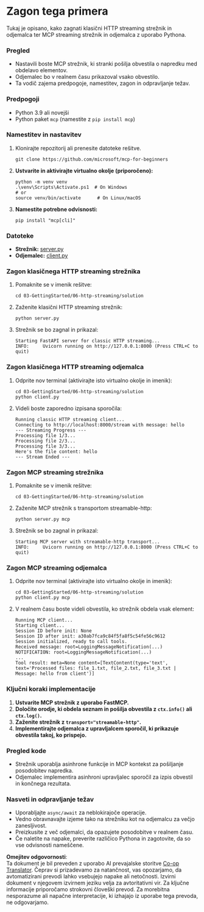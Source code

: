 <!--
CO_OP_TRANSLATOR_METADATA:
{
  "original_hash": "4c4da5949611d91b06d8a5d450aae8d6",
  "translation_date": "2025-07-13T21:23:00+00:00",
  "source_file": "03-GettingStarted/06-http-streaming/solution/python/README.md",
  "language_code": "sl"
}
-->
# Zagon tega primera

Tukaj je opisano, kako zagnati klasični HTTP streaming strežnik in odjemalca ter MCP streaming strežnik in odjemalca z uporabo Pythona.

### Pregled

- Nastavili boste MCP strežnik, ki stranki pošilja obvestila o napredku med obdelavo elementov.
- Odjemalec bo v realnem času prikazoval vsako obvestilo.
- Ta vodič zajema predpogoje, namestitev, zagon in odpravljanje težav.

### Predpogoji

- Python 3.9 ali novejši
- Python paket `mcp` (namestite z `pip install mcp`)

### Namestitev in nastavitev

1. Klonirajte repozitorij ali prenesite datoteke rešitve.

   ```pwsh
   git clone https://github.com/microsoft/mcp-for-beginners
   ```

1. **Ustvarite in aktivirajte virtualno okolje (priporočeno):**

   ```pwsh
   python -m venv venv
   .\venv\Scripts\Activate.ps1  # On Windows
   # or
   source venv/bin/activate      # On Linux/macOS
   ```

1. **Namestite potrebne odvisnosti:**

   ```pwsh
   pip install "mcp[cli]"
   ```

### Datoteke

- **Strežnik:** [server.py](../../../../../../03-GettingStarted/06-http-streaming/solution/python/server.py)
- **Odjemalec:** [client.py](../../../../../../03-GettingStarted/06-http-streaming/solution/python/client.py)

### Zagon klasičnega HTTP streaming strežnika

1. Pomaknite se v imenik rešitve:

   ```pwsh
   cd 03-GettingStarted/06-http-streaming/solution
   ```

2. Zaženite klasični HTTP streaming strežnik:

   ```pwsh
   python server.py
   ```

3. Strežnik se bo zagnal in prikazal:

   ```
   Starting FastAPI server for classic HTTP streaming...
   INFO:     Uvicorn running on http://127.0.0.1:8000 (Press CTRL+C to quit)
   ```

### Zagon klasičnega HTTP streaming odjemalca

1. Odprite nov terminal (aktivirajte isto virtualno okolje in imenik):

   ```pwsh
   cd 03-GettingStarted/06-http-streaming/solution
   python client.py
   ```

2. Videli boste zaporedno izpisana sporočila:

   ```text
   Running classic HTTP streaming client...
   Connecting to http://localhost:8000/stream with message: hello
   --- Streaming Progress ---
   Processing file 1/3...
   Processing file 2/3...
   Processing file 3/3...
   Here's the file content: hello
   --- Stream Ended ---
   ```

### Zagon MCP streaming strežnika

1. Pomaknite se v imenik rešitve:
   ```pwsh
   cd 03-GettingStarted/06-http-streaming/solution
   ```
2. Zaženite MCP strežnik s transportom streamable-http:
   ```pwsh
   python server.py mcp
   ```
3. Strežnik se bo zagnal in prikazal:
   ```
   Starting MCP server with streamable-http transport...
   INFO:     Uvicorn running on http://127.0.0.1:8000 (Press CTRL+C to quit)
   ```

### Zagon MCP streaming odjemalca

1. Odprite nov terminal (aktivirajte isto virtualno okolje in imenik):
   ```pwsh
   cd 03-GettingStarted/06-http-streaming/solution
   python client.py mcp
   ```
2. V realnem času boste videli obvestila, ko strežnik obdela vsak element:
   ```
   Running MCP client...
   Starting client...
   Session ID before init: None
   Session ID after init: a30ab7fca9c84f5fa8f5c54fe56c9612
   Session initialized, ready to call tools.
   Received message: root=LoggingMessageNotification(...)
   NOTIFICATION: root=LoggingMessageNotification(...)
   ...
   Tool result: meta=None content=[TextContent(type='text', text='Processed files: file_1.txt, file_2.txt, file_3.txt | Message: hello from client')]
   ```

### Ključni koraki implementacije

1. **Ustvarite MCP strežnik z uporabo FastMCP.**
2. **Določite orodje, ki obdela seznam in pošilja obvestila z `ctx.info()` ali `ctx.log()`.**
3. **Zaženite strežnik z `transport="streamable-http"`.**
4. **Implementirajte odjemalca z upravljalcem sporočil, ki prikazuje obvestila takoj, ko prispejo.**

### Pregled kode
- Strežnik uporablja asinhrone funkcije in MCP kontekst za pošiljanje posodobitev napredka.
- Odjemalec implementira asinhroni upravljalec sporočil za izpis obvestil in končnega rezultata.

### Nasveti in odpravljanje težav

- Uporabljajte `async/await` za neblokirajoče operacije.
- Vedno obravnavajte izjeme tako na strežniku kot na odjemalcu za večjo zanesljivost.
- Preizkusite z več odjemalci, da opazujete posodobitve v realnem času.
- Če naletite na napake, preverite različico Pythona in zagotovite, da so vse odvisnosti nameščene.

**Omejitev odgovornosti**:  
Ta dokument je bil preveden z uporabo AI prevajalske storitve [Co-op Translator](https://github.com/Azure/co-op-translator). Čeprav si prizadevamo za natančnost, vas opozarjamo, da avtomatizirani prevodi lahko vsebujejo napake ali netočnosti. Izvirni dokument v njegovem izvirnem jeziku velja za avtoritativni vir. Za ključne informacije priporočamo strokovni človeški prevod. Za morebitna nesporazume ali napačne interpretacije, ki izhajajo iz uporabe tega prevoda, ne odgovarjamo.